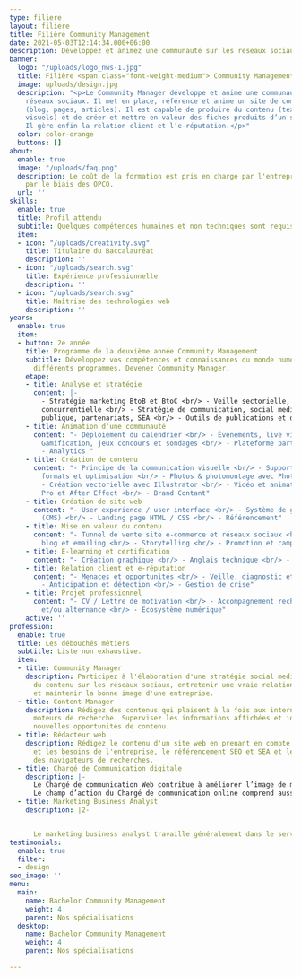 ```yaml
---
type: filiere
layout: filiere
title: Filière Community Management
date: 2021-05-03T12:14:34.000+06:00
description: Développez et animez une communauté sur les réseaux sociaux
banner:
  logo: "/uploads/logo_nws-1.jpg"
  title: Filière <span class="font-weight-medium"> Community Management</span>
  image: uploads/design.jpg
  description: "<p>Le Community Manager développe et anime une communauté sur les
    réseaux sociaux. Il met en place, référence et anime un site de communication
    (blog, pages, articles). Il est capable de produire du contenu (textes, vidéos,
    visuels) et de créer et mettre en valeur des fiches produits d’un site e-commerce.
    Il gère enfin la relation client et l’e-réputation.</p>"
  color: color-orange
  buttons: []
about:
  enable: true
  image: "/uploads/faq.png"
  description: Le coût de la formation est pris en charge par l'entreprise employeur
    par le biais des OPCO.
  url: ''
skills:
  enable: true
  title: Profil attendu
  subtitle: Quelques compétences humaines et non techniques sont requises.
  item:
  - icon: "/uploads/creativity.svg"
    title: Titulaire du Baccalauréat
    description: ''
  - icon: "/uploads/search.svg"
    title: Expérience professionnelle
    description: ''
  - icon: "/uploads/search.svg"
    title: Maîtrise des technologies web
    description: ''
years:
  enable: true
  item:
  - button: 2e année
    title: Programme de la deuxième année Community Management
    subtitle: Développez vos compétences et connaissances du monde numérique via nos
      différents programmes. Devenez Community Manager.
    etape:
    - title: Analyse et stratégie
      content: |-
        - Stratégie marketing BtoB et BtoC <br/> - Veille sectorielle, économique, culturelle et
        concurrentielle <br/> - Stratégie de communication, social media et éditoriale <br/> - Stratégie d’acquisition : influenceur, relations presse et
        publique, partenariats, SEA <br/> - Outils de publications et de suivi de performances
    - title: Animation d'une communauté
      content: "- Déploiement du calendrier <br/> - Événements, live vidéo <br/> -
        Gamification, jeux concours et sondages <br/> - Plateforme participative <br/>
        - Analytics "
    - title: Création de contenu
      content: "- Principe de la communication visuelle <br/> - Supports de diffusion,
        formats et optimisation <br/> - Photos & photomontage avec Photoshop <br/>
        - Création vectorielle avec Illustrator <br/> - Vidéo et animation avec Premiere
        Pro et After Effect <br/> - Brand Contant"
    - title: Création de site web
      content: "- User experience / user interface <br/> - Système de gestion de contenus
        (CMS) <br/> - Landing page HTML / CSS <br/> - Référencement"
    - title: Mise en valeur du contenu
      content: "- Tunnel de vente site e-commerce et réseaux sociaux <br/> - Newsletter,
        blog et emailing <br/> - Storytelling <br/> - Promotion et campagne ads"
    - title: E-learning et certification
      content: "- Création graphique <br/> - Anglais technique <br/> - Facebook blueprint"
    - title: Relation client et e-réputation
      content: "- Menaces et opportunités <br/> - Veille, diagnostic et outils <br/>
        - Anticipation et détection <br/> - Gestion de crise"
    - title: Projet professionnel
      content: "- CV / Lettre de motivation <br/> - Accompagnement recherche de stages
        et/ou alternance <br/> - Écosystème numérique"
    active: ''
profession:
  enable: true
  title: Les débouchés métiers
  subtitle: Liste non exhaustive.
  item:
  - title: Community Manager
    description: Participez à l'élaboration d'une stratégie social media pour produire
      du contenu sur les réseaux sociaux, entretenir une vraie relation avec une communauté
      et maintenir la bonne image d'une entreprise.
  - title: Content Manager
    description: Rédigez des contenus qui plaisent à la fois aux internautes et aux
      moteurs de recherche. Supervisez les informations affichées et identifiez de
      nouvelles opportunités de contenu.
  - title: Rédacteur web
    description: Rédigez le contenu d'un site web en prenant en compte la demande
      et les besoins de l'entreprise, le référencement SEO et SEA et les algorithmes
      des navigateurs de recherches.
  - title: Chargé de Communication digitale
    description: |-
      Le Chargé de communication Web contribue à améliorer l’image de marque de l’entreprise par rapport à la concurrence. Ainsi, il est de son ressort d’organiser et de concevoir la stratégie de communication numérique avec ses partenaires internes et externes.
      Le champ d’action du Chargé de communication online comprend aussi bien la communication interne que la communication externe. En interne, il intervient sur l’intranet, les newsletters internes, le blog de l’entreprise, etc. En externe, il gère le site internet de l’entreprise, l’achat d’espaces publicitaires et les comptes de la société sur les réseaux sociaux.
  - title: Marketing Business Analyst
    description: |2-


      Le marketing business analyst travaille généralement dans le service ou le département marketing stratégique et opérationnel d'une entreprise. Il détermine les KPI (ou Key Performance Indicator, indicateur clé de performance) indispensables pour mesurer les progrès effectués par rapport aux objectifs stratégiques. Il est chargé de définir différents outils d'analyse, de concevoir des tableaux de bord qui aident la prise de décision et au suivi de la performance commerciale, étudie les bases de données et définit le ROI.
testimonials:
  enable: true
  filter:
  - design
seo_image: ''
menu:
  main:
    name: Bachelor Community Management
    weight: 4
    parent: Nos spécialisations
  desktop:
    name: Bachelor Community Management
    weight: 4
    parent: Nos spécialisations

---
```

